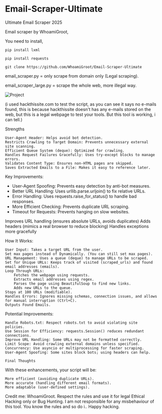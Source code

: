 # Email-Scraper-Ultimate
Ultimate Email Scraper 2025

Email scraper by WhoamiGroot,

You need to install,
```
pip install lxml
```
```
pip install requests
```
```
git clone https://github.com/WhoamiGroot/Email-Scraper-Ultimate
```

email_scraper.py = only scrape from domain only (Legal scraping).

email_scraper_large.py = scrape the whole web, more illegal way.


![Project](https://github.com/user-attachments/assets/51bb1a76-35ea-46d6-9d13-8644feca31ec)

(i used hackthissite.com to test the script, as you can see it says no e-mails found, this is because hackthissite doesn't has any e-mails stored on the web, but this is a legal webpage to test your tools. But this tool is working, i can tell.)

Strengths

    User-Agent Header: Helps avoid bot detection.
    Restricts Crawling to Target Domain: Prevents unnecessary external site scanning.
    Efficient Queue System (deque): Optimized for crawling.
    Handles Request Failures Gracefully: Uses try-except blocks to manage errors.
    Validates Content Type: Ensures non-HTML pages are skipped.
    Saves Extracted Emails to a File: Makes it easy to reference later.

Key Improvements:

 -   User-Agent Spoofing: Prevents easy detection by anti-bot measures.
 -   Better URL Handling: Uses urllib.parse.urljoin() to fix relative URLs.
 -   Error Handling: Uses requests.raise_for_status() to handle bad responses.
 -   More Efficient Checking: Prevents duplicate URL scraping.
 -   Timeout for Requests: Prevents hanging on slow websites.

Improves URL handling (ensures absolute URLs, avoids duplicates)
Adds headers (mimics a real browser to reduce blocking)
Handles exceptions more gracefully


How It Works:

    User Input: Takes a target URL from the user.
    Set max pages instead of Dynamically. (You can still set max pages).
    URL Management: Uses a queue (deque) to manage URLs to be scraped.
    Set for Unique URLs: Keeps track of visited (scraped_urls) and found email addresses (emails).
    Loop Through URLs:
        Fetches the webpage using requests.
        Extracts email addresses using regex.
        Parses the page using BeautifulSoup to find new links.
        Adds new URLs to the queue.
    Stops at 100 URLs (modifiable).
    Handles Errors: Ignores missing schemas, connection issues, and allows for manual interruption (Ctrl+C).
    Outputs Found Emails.

Potential Improvements:

    Handle Robots.txt: Respect robots.txt to avoid violating site policies.
    Use Session for Efficiency: requests.Session() reduces redundant connections.
    Improve URL Handling: Some URLs may not be formatted correctly.
    Limit Scope: Avoid crawling external domains unless specified.
    Concurrency: Use asyncio or multiprocessing for faster scraping.
    User-Agent Spoofing: Some sites block bots; using headers can help.
    
    Final Thoughts

With these enhancements, your script will be:

    More efficient (avoiding duplicate URLs).
    More accurate (handling different email formats).
    More adaptable (user-defined settings).
    
    
Credit me: WhoamiGroot.
Respect the rules and use it for legal Ethical Hacking only or Bug Hunting.
I am not responsible for any misbehaviour of this tool.
You know the rules and so do i..
Happy hacking.
